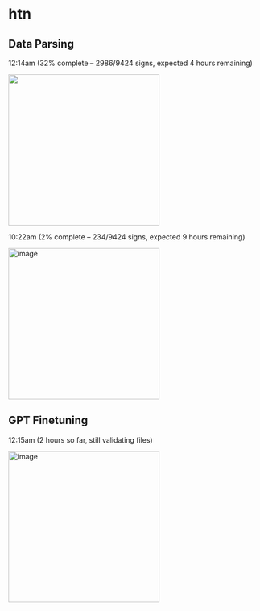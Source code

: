 # htn

## Data Parsing

12:14am (32% complete – 2986/9424 signs, expected 4 hours remaining)

<img width="300" src="https://github.com/user-attachments/assets/d0c2cc22-486a-4046-b589-48ef1957a5f3">


10:22am (2% complete – 234/9424 signs, expected 9 hours remaining)

<img width="300" alt="image" src="https://github.com/user-attachments/assets/e3d30ee0-92cb-481e-bb30-41f3ce369c40">

## GPT Finetuning

12:15am (2 hours so far, still validating files)

<img width="300" alt="image" src="https://github.com/user-attachments/assets/025c76e0-e79b-478e-929d-4bc204ef8935">
